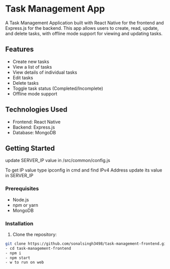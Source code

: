 # Task Management App

A Task Management Application built with React Native for the frontend and Express.js for the backend. This app allows users to create, read, update, and delete tasks, with offline mode support for viewing and updating tasks.

## Features

- Create new tasks
- View a list of tasks
- View details of individual tasks
- Edit tasks
- Delete tasks
- Toggle task status (Completed/Incomplete)
- Offline mode support

## Technologies Used

- Frontend: React Native
- Backend: Express.js
- Database: MongoDB

## Getting Started
update SERVER_IP value in /src/common/config.js

To get IP value type ipconfig in cmd and find IPv4 Address update its value in SERVER_IP
### Prerequisites

- Node.js
- npm or yarn
- MongoDB

### Installation

1. Clone the repository:

```bash
git clone https://github.com/sonalsingh3498/task-management-frontend.git
- cd task-management-frontend
- npm i
- npm start 
- w to run on web
